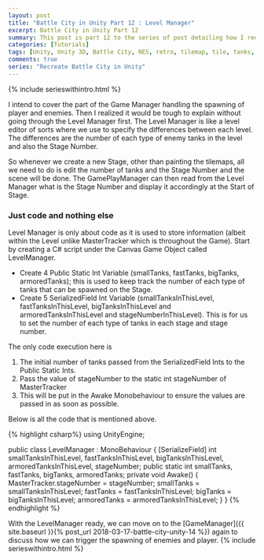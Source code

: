 ```yaml
---
layout: post
title: "Battle City in Unity Part 12 : Level Manager"
excerpt: Battle City in Unity Part 12
summary: This post is part 12 to the series of post detailing how I recreate Battle City in Unity
categories: [Tutorials]
tags: [Unity, Unity 3D, Battle City, NES, retro, tilemap, tile, tanks, gaming, classic]
comments: true
series: "Recreate Battle City in Unity"
---
```

{% include serieswithintro.html %}

I intend to cover the part of the <keyword>Game Manager</keyword> handling the <keyword>spawning of player and enemies</keyword>. Then I realized it would be tough to explain without going through the <keyword>Level Manager</keyword> first. The Level Manager is like a level editor of sorts where we use to specify the differences between each level. The differences are the <keyword>number of each type of enemy tanks in the level</keyword> and also the <keyword>Stage Number</keyword>. 

So whenever we <keyword>create a new Stage</keyword>, other than <keyword>painting the tilemaps</keyword>, all we need to do is edit the number of tanks and the Stage Number and the scene will be done. The GamePlayManager can then read from the Level Manager what is the Stage Number and display it accordingly at the Start of Stage.

### Just code and nothing else

Level Manager is only about code as it is used to store information (albeit within the Level unlike MasterTracker which is throughout the Game).
Start by creating a C# script under the <keyword>Canvas</keyword> Game Object called <keyword>LevelManager</keyword>.

* Create 4 <keyword>Public Static Int</keyword> Variable (smallTanks, fastTanks, bigTanks, armoredTanks); this is used to keep track the number of each type of tanks that can be spawned on the Stage.
* Create 5 <keyword>SerializedField Int</keyword> Variable (smallTanksInThisLevel, fastTanksInThisLevel, bigTanksInThisLevel and armoredTanksInThisLevel and stageNumberInThisLevel). This is for us to set the number of each type of tanks in each stage and stage number.

The only code execution here is 
1. The initial number of tanks passed from the SerializedField Ints to the Public Static Ints.
2. Pass the value of stageNumber to the static int stageNumber of MasterTracker
3. This will be put in the Awake Monobehaviour to ensure the values are passed in as soon as possible.

Below is all the code that is mentioned above.

{% highlight csharp%}
using UnityEngine;

public class LevelManager : MonoBehaviour {
    [SerializeField]
    int smallTanksInThisLevel, fastTanksInThisLevel, bigTanksInThisLevel, armoredTanksInThisLevel, stageNumber;
    public static int smallTanks, fastTanks, bigTanks, armoredTanks;
    private void Awake()
    {
        MasterTracker.stageNumber = stageNumber;
        smallTanks = smallTanksInThisLevel;
        fastTanks = fastTanksInThisLevel;
        bigTanks = bigTanksInThisLevel;
        armoredTanks = armoredTanksInThisLevel;
    }
}
{% endhighlight %}

With the LevelManager ready, we can move on to the [GameManager]({{ site.baseurl }}{% post_url 2018-03-17-battle-city-unity-14 %}) again to discuss how we can trigger the spawning of enemies and player.
{% include serieswithintro.html %}